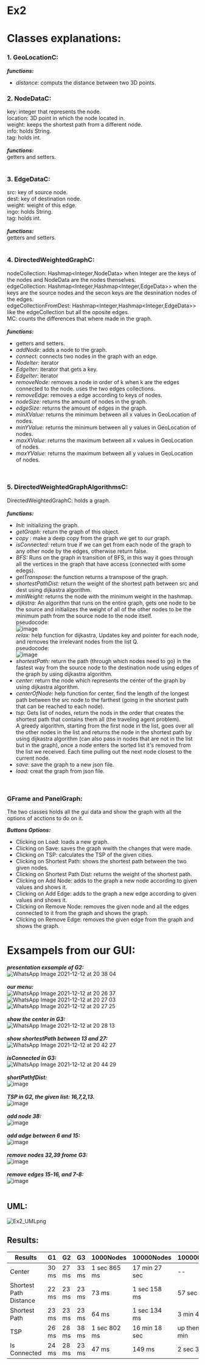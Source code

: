 # Ex2
# Classes explanations:
### 1. GeoLocationC:
***functions:***<br>
* _distance:_ computs the distance between two 3D points.<br>
### 2. NodeDataC:
key: integer that represents the node.<br>
location: 3D point in which the node located in.<br>
weight: keeps the shortest path from a different node.<br>
info: holds String.<br>
tag: holds int.<br>
<br>
***functions:***<br>
getters and setters.<br>
<br>
### 3. EdgeDataC:
src: key of source node.<br>
dest: key of destination node.<br>
weight: weight of this edge.<br>
ingo: holds String.<br>
tag: holds int.<br>
<br>
***functions:***<br>
getters and setters.<br>
<br>
### 4. DirectedWeightedGraphC:
nodeCollection: Hashmap<Integer,NodeData> when Integer are the keys of the nodes and NodeData are the nodes thenselves.<br>
edgeCollection: Hashmap<Integer,Hashmap<Integer,EdgeData>> when the keys are the source nodes and the secon keys are the desnination nodes of the edges.<br>
edgeCollectionFromDest: Hashmap<Integer,Hashmap<Integer,EdgeData>> like the edgeCollection but all the oposite edges.<br>
MC: counts the differences that where made in the graph.<br>
<br>
***functions:***<br>
* getters and setters.<br>
* _addNode:_  adds a node to the graph.<br>
* _connect:_  connects two nodes in the graph with an edge.<br>
* _NodeIter:_  iterator<br>
* _EdgeIter:_  iterator that gets a key.<br>
* _EdgeIter:_  iterator<br>
* _removeNode:_  removes a node in order of k when k are the edges connected to the node. uses the two edges collections.<br>
* _removeEdge:_  removes a edge according to keys of nodes.<br>
* _nodeSize:_  returns the amount of nodes in the graph.<br>
* _edgeSize:_  returns the amount of edges in the graph.<br>
* _minXValue:_  returns the minimum between all x values in GeoLocation of nodes.<br>
* _minYValue:_  returns the minimum between all y values in GeoLocation of nodes.<br>
* _maxXValue:_  returns the maximum between all x values in GeoLocation of nodes.<br>
* _maxYValue:_  returns the maximum between all y values in GeoLocation of nodes.<br>
<br>

### 5. DirectedWeightedGraphAlgorithmsC:
DirectedWeightedGraphC: holds a graph.<br>
<br>
***functions:***<br>
* _Init:_  initializing the graph.<br>
* _getGraph:_  return the graph of this object.<br> 
* _copy_ : make a deep copy from the graph we get to our graph.<br>
* _isConnected:_  return true if we can get from each node of the graph to any other node by the edges, otherwise return false.<br>
* _BFS:_  Runs on the graph in transition of BFS, in this way it goes through all the vertices in the graph that have access (connected with some edegs).<br>
* _getTranspose:_  the function returns a transpose of the graph.<br>
* _shortestPathDist:_  return the weight of the shortest path between src and dest using dijkastra algorithm.<br>
* _minWeight:_  returns the node with the minimum weight in the hashmap.<br>
* _dijkstra:_  An algorithm that runs on the entire graph, gets one node to be the source and initializes the weight of all of the other nodes to be the minimum path from the source node to the node itself.<br> 
pseudocode:<br>
![image](https://user-images.githubusercontent.com/80401712/145459603-e3d2347c-77b8-4f8e-b4f7-14f19838e18f.png)<br>
_relax:_  help function for dijkastra, Updates key and pointer for each node, and removes the irrelevant nodes from the list Q.<br>
pseudocode:<br>
![image](https://user-images.githubusercontent.com/80401712/145459660-12d71edd-f916-410c-a399-a7e877eb5463.png)<br>
* _shortestPath:_  return the path (through which nodes need to go) in the fastest way from the source node to the destination node using edges of the graph by using dijkastra algorithm.<br>
* _center:_  return the node which represents the center of the graph by using dijkastra algorithm.<br>
* _centerOfNode:_  help function for center, find the length of the longest path between the src node to the farthest (going in the shortest path that can be reached to each node).<br>
* _tsp:_  Gets list of nodes, return the nods in the order that creates the shortest path that contains them all (the traveling agent problem).<br>
A greedy algorithm, starting from the first node in the list, goes over all the other nodes in the list and returns the node in the shortest path by using dijkastra algorithm (can also pass in nodes that are not in the list but in the graph), once a node enters the sorted list it's removed from the list we received. Each time pulling out the next node closest to the current node.<br>
* _save:_  save the graph to a new json file.<br>
* _load:_  creat the graph from json file. <br>

<br>

### GFrame and PanelGraph:
The two classes holds all the gui data and show the graph with all the options of acctions to do on it.<br>

***Buttons Options:***<br>
* Clicking on Load: loads a new graph.<br>
* Clicking on Save: saves the graph wwith the changes that were made.<br>
* Clicking on TSP: calculates the TSP of the given cities.<br>
* Clicking on Shortest Path: shows the shortest path between the two given nodes.<br>
* Clicking on Shortest Path Dist: returns the weight of the shortest path.<br>
* Clicking on Add Node: adds to the graph a new node according to given values and shows it.<br>
* Clicking on Add Edge: adds to the graph a new edge according to given values and shows it.<br>
* Clicking on Remove Node: removes the given node and all the edges connected to it from the graph and shows the graph.<br>
* Clicking on Remove Edge: removes the given edge from the graph and shows the graph.<br>

# Exsampels from our GUI:
***presentation exsample of G2:***<br>
![WhatsApp Image 2021-12-12 at 20 38 04](https://user-images.githubusercontent.com/79116742/145725157-f4bdb1a8-3d96-472b-acbe-92bcfc7a61da.jpeg)<br>
<br>
***our menu:***<br>
![WhatsApp Image 2021-12-12 at 20 26 37](https://user-images.githubusercontent.com/79116742/145724949-1ac75074-7bd0-4a1f-ae6b-4117d847c0ab.jpeg)
![WhatsApp Image 2021-12-12 at 20 27 03](https://user-images.githubusercontent.com/79116742/145724962-62340eef-ffc3-48a8-b7e2-8ae7d4d5c11c.jpeg)
![WhatsApp Image 2021-12-12 at 20 27 25](https://user-images.githubusercontent.com/79116742/145724963-98a6ce4f-e973-45f7-b57b-45a2f2ba891d.jpeg)
<br>
<br>
***show the center in G3:***<br>
![WhatsApp Image 2021-12-12 at 20 28 13](https://user-images.githubusercontent.com/79116742/145725028-22060992-3d0b-4d8d-ad30-3e6c2d248194.jpeg)<br>
<br>
***show shortestPath between 13 and 27:***<br>
![WhatsApp Image 2021-12-12 at 20 42 27](https://user-images.githubusercontent.com/79116742/145725258-a4541c23-68f9-4d69-87f5-79ff1283550c.jpeg)<br>
<br>
***isConnected in G3:***<br>
![WhatsApp Image 2021-12-12 at 20 44 29](https://user-images.githubusercontent.com/79116742/145725310-9b05ca2b-94d5-4363-afff-6b935d7478f8.jpeg)<br>
<br>
***shortPathfDist:***<br>
![image](https://user-images.githubusercontent.com/80401712/145461621-6d01d247-9aa7-4e38-8f59-dece29fc2709.png)<br>
<br>
***TSP in G2, the given list: 16,7,2,13.***<br>
![image](https://user-images.githubusercontent.com/80401712/145462344-6c2ca5e9-3464-4a9f-aa7e-2de88f6331ce.png)<br>
<br>
***add node 38:***<br>
![image](https://user-images.githubusercontent.com/80401712/145462833-16fc9a3b-fc92-455e-a55b-a9eb1f9a20c2.png)<br>
<br>
***add adge between 6 and 15:***<br>
![image](https://user-images.githubusercontent.com/80401712/145462804-48ff283f-7439-41e7-b2e1-01541810d23f.png)<br>
<br>
***remove nodes 32,39 frome G3:***<br>
![image](https://user-images.githubusercontent.com/80401712/145463022-8f8723fa-debf-4466-a058-c523ee339b12.png)<br>
<br>
***remove edges 15-16, and 7-8:***<br>
![image](https://user-images.githubusercontent.com/80401712/145463051-7ba599f1-a9ff-41c1-b8cd-936ada03295e.png)<br>
<br>
## UML:
![Ex2_UMLpng](https://user-images.githubusercontent.com/80401712/145724358-c7400be3-2a04-41c5-baae-df3617343d8c.png)<br>
## Results:
Results | G1 | G2 | G3 | 1000Nodes | 10000Nodes | 100000Nodes
--- | --- | --- | --- |--- |--- |---
Center | 30 ms | 27 ms | 33 ms | 1 sec 865 ms	| 17 min 27 sec | --
Shortest Path Distance | 22 ms | 23 ms | 23 ms | 73 ms | 1 sec 158 ms | 57 sec 44 ms
Shortest Path | 23 ms	| 23 ms	| 23 ms	| 64 ms	| 1 sec 134 ms | 3 min 40 sec
TSP |26 ms | 28 ms | 38 ms | 1 sec 802 ms | 16 min 18 sec | up then 1 h 10 min
Is Connected |24 ms | 28 ms | 23 ms | 47 ms | 149 ms | 2 sec 399 ms
